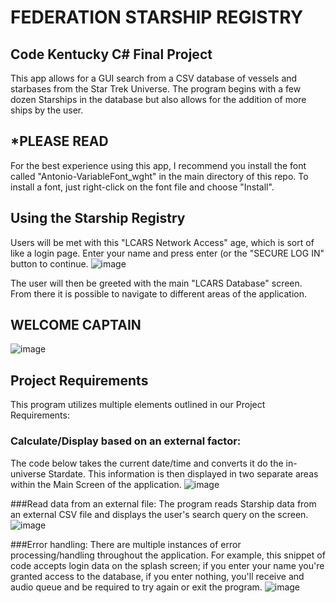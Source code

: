 # FEDERATION STARSHIP REGISTRY

## Code Kentucky C# Final Project

This app allows for a GUI search from a CSV database of vessels and starbases from the Star Trek Universe. The program begins with a few dozen Starships in the database but also allows for the addition of more ships by the user.

## *PLEASE READ
For the best experience using this app, I recommend you install the font called "Antonio-VariableFont_wght" in the main directory of this repo. To install a font, just right-click on the font file and choose "Install". 

## Using the Starship Registry

Users will be met with this "LCARS Network Access" age, which is sort of like a login page. Enter your name and press enter (or the "SECURE LOG IN" button to continue.
![image](https://user-images.githubusercontent.com/112297081/202057910-04ef6f21-5785-44f4-aac9-03347bc353a3.png)

The user will then be greeted with the main "LCARS Database" screen. From there it is possible to navigate to different areas of the application.

## WELCOME CAPTAIN
![image](https://user-images.githubusercontent.com/112297081/202058484-d6f04d2a-a2aa-4e4d-bd31-bd6545305684.png)

## Project Requirements
This program utilizes multiple elements outlined in our Project Requirements:

### Calculate/Display based on an external factor:
The code below takes the current date/time and converts it do the in-universe Stardate. This information is then displayed in two separate areas within the Main Screen of the application.
![image](https://user-images.githubusercontent.com/112297081/202223729-05188822-8648-4063-b935-968013f31916.png)

###Read data from an external file:
The program reads Starship data from an external CSV file and displays the user's search query on the screen.
![image](https://user-images.githubusercontent.com/112297081/202225107-831e9c20-0c23-4ed4-bda6-98442349a344.png)

###Error handling:
There are multiple instances of error processing/handling throughout the application. For example, this snippet of code accepts login data on the splash screen; if you enter your name you're granted access to the database, if you enter nothing, you'll receive and audio queue and be required to try again or exit the program.
![image](https://user-images.githubusercontent.com/112297081/202226541-80d3d5ed-ed05-4a39-a251-7d69c29e9eca.png)



